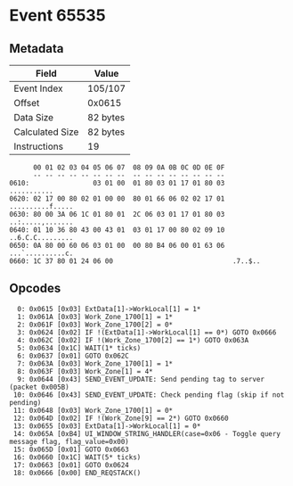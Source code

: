 # Event 65535

## Metadata

| Field           | Value    |
|-----------------|----------|
| Event Index     | 105/107  |
| Offset          | 0x0615   |
| Data Size       | 82 bytes |
| Calculated Size | 82 bytes |
| Instructions    | 19       |

```
      00 01 02 03 04 05 06 07  08 09 0A 0B 0C 0D 0E 0F
      -- -- -- -- -- -- -- --  -- -- -- -- -- -- -- --
0610:                03 01 00  01 80 03 01 17 01 80 03       ...........
0620: 02 17 00 80 02 01 00 00  80 01 66 06 02 02 17 01  ..........f.....
0630: 80 00 3A 06 1C 01 80 01  2C 06 03 01 17 01 80 03  ..:.....,.......
0640: 01 10 36 80 43 00 43 01  03 01 17 00 80 02 09 10  ..6.C.C.........
0650: 0A 80 00 60 06 03 01 00  00 80 B4 06 00 01 63 06  ...`..........c.
0660: 1C 37 80 01 24 06 00                              .7..$..         
```

## Opcodes

```
  0: 0x0615 [0x03] ExtData[1]->WorkLocal[1] = 1*
  1: 0x061A [0x03] Work_Zone_1700[1] = 1*
  2: 0x061F [0x03] Work_Zone_1700[2] = 0*
  3: 0x0624 [0x02] IF !(ExtData[1]->WorkLocal[1] == 0*) GOTO 0x0666
  4: 0x062C [0x02] IF !(Work_Zone_1700[2] == 1*) GOTO 0x063A
  5: 0x0634 [0x1C] WAIT(1* ticks)
  6: 0x0637 [0x01] GOTO 0x062C
  7: 0x063A [0x03] Work_Zone_1700[1] = 1*
  8: 0x063F [0x03] Work_Zone[1] = 4*
  9: 0x0644 [0x43] SEND_EVENT_UPDATE: Send pending tag to server (packet 0x005B)
 10: 0x0646 [0x43] SEND_EVENT_UPDATE: Check pending flag (skip if not pending)
 11: 0x0648 [0x03] Work_Zone_1700[1] = 0*
 12: 0x064D [0x02] IF !(Work_Zone[9] == 2*) GOTO 0x0660
 13: 0x0655 [0x03] ExtData[1]->WorkLocal[1] = 0*
 14: 0x065A [0xB4] UI_WINDOW_STRING_HANDLER(case=0x06 - Toggle query message flag, flag_value=0x00)
 15: 0x065D [0x01] GOTO 0x0663
 16: 0x0660 [0x1C] WAIT(5* ticks)
 17: 0x0663 [0x01] GOTO 0x0624
 18: 0x0666 [0x00] END_REQSTACK()
```
